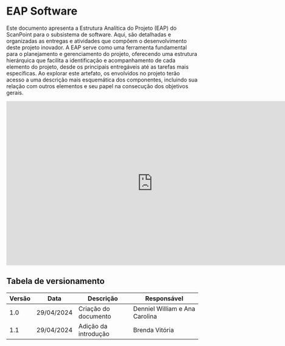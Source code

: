 # EAP Software

Este documento apresenta a Estrutura Analítica do Projeto (EAP) do ScanPoint para o subsistema de software. Aqui, são detalhadas e organizadas as entregas e atividades que compõem o desenvolvimento deste projeto inovador. A EAP serve como uma ferramenta fundamental para o planejamento e gerenciamento do projeto, oferecendo uma estrutura hierárquica que facilita a identificação e acompanhamento de cada elemento do projeto, desde os principais entregáveis até as tarefas mais específicas. Ao explorar este artefato, os envolvidos no projeto terão acesso a uma descrição mais esquemática dos componentes, incluindo sua relação com outros elementos e seu papel na consecução dos objetivos gerais.

<iframe width="768" height="432" src="https://miro.com/app/board/uXjVKNvDGW8=/?share_link_id=568813235284" frameborder="0" scrolling="no" allow="fullscreen; clipboard-read; clipboard-write" allowfullscreen></iframe>

## Tabela de versionamento

| Versão| Data | Descrição | Responsável|
|-------|------|-----------|------------|
| 1.0 | 29/04/2024 | Criação do documento | Denniel William e Ana Carolina |
| 1.1 | 29/04/2024 | Adição da introdução | Brenda Vitória |